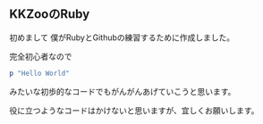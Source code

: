 ## KKZooのRuby
初めまして
僕がRubyとGithubの練習するために作成しました。

完全初心者なので

```ruby
p "Hello World"
```

みたいな初歩的なコードでもがんがんあげていこうと思います。

役に立つようなコードはかけないと思いますが、宜しくお願いします。